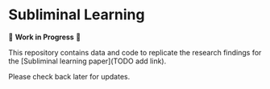 # Subliminal Learning

🚧 **Work in Progress** 🚧

This repository contains data and code to replicate the research findings for the [Subliminal learning paper](TODO add link).

Please check back later for updates.

